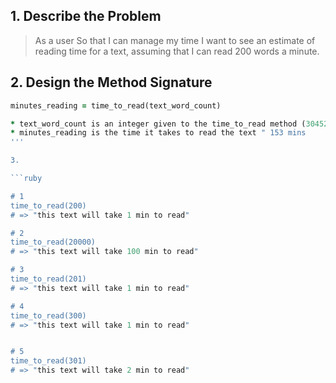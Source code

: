 ## 1. Describe the Problem

> As a user
> So that I can manage my time
> I want to see an estimate of reading time for a text, assuming that I can read 200 words a minute.


## 2. Design the Method Signature


```ruby
minutes_reading = time_to_read(text_word_count)

* text_word_count is an integer given to the time_to_read method (30452)
* minutes_reading is the time it takes to read the text " 153 mins
'''

3. 

```ruby

# 1
time_to_read(200)
# => "this text will take 1 min to read"

# 2
time_to_read(20000)
# => "this text will take 100 min to read"

# 3
time_to_read(201)
# => "this text will take 1 min to read"

# 4
time_to_read(300)
# => "this text will take 1 min to read"


# 5
time_to_read(301)
# => "this text will take 2 min to read"

```